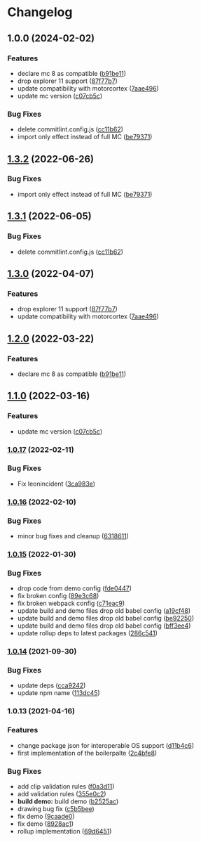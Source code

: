 # Changelog

## 1.0.0 (2024-02-02)


### Features

* declare mc 8 as compatible ([b91be11](https://github.com/donkeyclip/motorcortex-leonsans/commit/b91be11e1a64a57f9439be75c4c30dcf8698f126))
* drop explorer 11 support ([87f77b7](https://github.com/donkeyclip/motorcortex-leonsans/commit/87f77b7ffeb5245e4171578d1c5fd3ad0dbd340f))
* update compatibility with motorcortex ([7aae496](https://github.com/donkeyclip/motorcortex-leonsans/commit/7aae4961588f2479af7d88eee8e38b9164aa36aa))
* update mc version ([c07cb5c](https://github.com/donkeyclip/motorcortex-leonsans/commit/c07cb5cf58e3f23e7f85b106b35f913caf04775c))


### Bug Fixes

* delete commitlint.config.js ([cc11b62](https://github.com/donkeyclip/motorcortex-leonsans/commit/cc11b62648c4ee5aa58119c0d4ccbcbb29509618))
* import only effect instead of full MC ([be79371](https://github.com/donkeyclip/motorcortex-leonsans/commit/be793714b44dcac978627feeec1c4630ae15cfcb))

## [1.3.2](https://github.com/donkeyclip/motorcortex-leonsans/compare/v1.3.1...v1.3.2) (2022-06-26)


### Bug Fixes

* import only effect instead of full MC ([be79371](https://github.com/donkeyclip/motorcortex-leonsans/commit/be793714b44dcac978627feeec1c4630ae15cfcb))

## [1.3.1](https://github.com/donkeyclip/motorcortex-leonsans/compare/v1.3.0...v1.3.1) (2022-06-05)


### Bug Fixes

* delete commitlint.config.js ([cc11b62](https://github.com/donkeyclip/motorcortex-leonsans/commit/cc11b62648c4ee5aa58119c0d4ccbcbb29509618))

## [1.3.0](https://github.com/donkeyclip/motorcortex-leonsans/compare/v1.2.0...v1.3.0) (2022-04-07)


### Features

* drop explorer 11 support ([87f77b7](https://github.com/donkeyclip/motorcortex-leonsans/commit/87f77b7ffeb5245e4171578d1c5fd3ad0dbd340f))
* update compatibility with motorcortex ([7aae496](https://github.com/donkeyclip/motorcortex-leonsans/commit/7aae4961588f2479af7d88eee8e38b9164aa36aa))

## [1.2.0](https://github.com/donkeyclip/motorcortex-leonsans/compare/v1.1.0...v1.2.0) (2022-03-22)


### Features

* declare mc 8 as compatible ([b91be11](https://github.com/donkeyclip/motorcortex-leonsans/commit/b91be11e1a64a57f9439be75c4c30dcf8698f126))

## [1.1.0](https://www.github.com/donkeyclip/motorcortex-leonsans/compare/v1.0.17...v1.1.0) (2022-03-16)


### Features

* update mc version ([c07cb5c](https://www.github.com/donkeyclip/motorcortex-leonsans/commit/c07cb5cf58e3f23e7f85b106b35f913caf04775c))

### [1.0.17](https://www.github.com/donkeyclip/motorcortex-leonsans/compare/v1.0.16...v1.0.17) (2022-02-11)


### Bug Fixes

* Fix leonincident ([3ca983e](https://www.github.com/donkeyclip/motorcortex-leonsans/commit/3ca983ebaa77d3517cb67c8ecab3e286eacaa707))

### [1.0.16](https://www.github.com/donkeyclip/motorcortex-leonsans/compare/v1.0.15...v1.0.16) (2022-02-10)


### Bug Fixes

* minor bug fixes and cleanup ([6318611](https://www.github.com/donkeyclip/motorcortex-leonsans/commit/631861105bcfa47700da08eb582da11c56b56ff3))

### [1.0.15](https://www.github.com/donkeyclip/motorcortex-leonsans/compare/v1.0.14...v1.0.15) (2022-01-30)


### Bug Fixes

* drop code from demo config ([fde0447](https://www.github.com/donkeyclip/motorcortex-leonsans/commit/fde0447705bb14da20fb8ff1508c4bd373f974e1))
* fix broken config ([89e3c68](https://www.github.com/donkeyclip/motorcortex-leonsans/commit/89e3c68c73b73e1f4dffd4ef06ced7addb8fbe25))
* fix broken webpack config ([c71eac9](https://www.github.com/donkeyclip/motorcortex-leonsans/commit/c71eac92923bcd1fb063bfebfd5d25bdefce501f))
* update build and demo files drop old babel config ([a19cf48](https://www.github.com/donkeyclip/motorcortex-leonsans/commit/a19cf48272bf38fdd574fdf8e78ad7cc15df046b))
* update build and demo files drop old babel config ([be92250](https://www.github.com/donkeyclip/motorcortex-leonsans/commit/be92250ab97b87e05927941fd69bb7be670b9827))
* update build and demo files drop old babel config ([bff3ee4](https://www.github.com/donkeyclip/motorcortex-leonsans/commit/bff3ee45dbb6b24d9c24fe37ab61e66c18fd39b3))
* update rollup deps to latest packages ([286c541](https://www.github.com/donkeyclip/motorcortex-leonsans/commit/286c5411f6bb42318e7b9a3fcf4839abf63dbada))

### [1.0.14](https://www.github.com/donkeyclip/motorcortex-leonsans/compare/v1.0.13...v1.0.14) (2021-09-30)


### Bug Fixes

* update deps ([cca9242](https://www.github.com/donkeyclip/motorcortex-leonsans/commit/cca92424a1f91986a1237f80de933d27f933db65))
* update npm name ([113dc45](https://www.github.com/donkeyclip/motorcortex-leonsans/commit/113dc458b8b57e4b0e565709dc28e462212f815b))

### 1.0.13 (2021-04-16)


### Features

* change package json for interoperable OS support ([d11b4c6](https://www.github.com/kissmybutton/motorcortex-leonsans/commit/d11b4c626bc9ecbfdb6c7f67d1e862f0de5fc69b))
* first implementation of the boilerpalte ([2c4bfe8](https://www.github.com/kissmybutton/motorcortex-leonsans/commit/2c4bfe85e42ca7917792dc8dfba9ad67c8cd5bc6))


### Bug Fixes

* add clip validation rules ([f0a3d11](https://www.github.com/kissmybutton/motorcortex-leonsans/commit/f0a3d11ed3987ac85c0450a536add87ba7cc6369))
* add validation rules ([355e0c2](https://www.github.com/kissmybutton/motorcortex-leonsans/commit/355e0c21653fc8036e3c82c274931f2f1bbc5122))
* **build demo:** build demo ([b2525ac](https://www.github.com/kissmybutton/motorcortex-leonsans/commit/b2525ac82bdf3acddf6ed88d7e340c413e78d875))
* drawing bug fix ([c5b5bee](https://www.github.com/kissmybutton/motorcortex-leonsans/commit/c5b5beed4f00b3dc81427f59a18c753ded9cf3f8))
* fix demo ([9caade0](https://www.github.com/kissmybutton/motorcortex-leonsans/commit/9caade05f64e91356c6920180a3db4401b848225))
* fix demo ([8928ac1](https://www.github.com/kissmybutton/motorcortex-leonsans/commit/8928ac13dead6ee9bd2c956eebc3e2b67cba39a9))
* rollup implementation ([69d6451](https://www.github.com/kissmybutton/motorcortex-leonsans/commit/69d6451c8138824b43f172d07e88d457dec60802))
